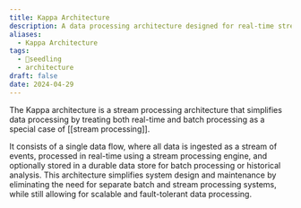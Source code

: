 ```yaml
---
title: Kappa Architecture
description: A data processing architecture designed for real-time streaming data, where all data is treated as a stream and processed through a single real-time layer.
aliases:
  - Kappa Architecture
tags:
  - 🌱seedling
  - architecture
draft: false
date: 2024-04-29
---
```


The Kappa architecture is a stream processing architecture that simplifies data processing by treating both real-time and batch processing as a special case of [[stream processing]].

It consists of a single data flow, where all data is ingested as a stream of events, processed in real-time using a stream processing engine, and optionally stored in a durable data store for batch processing or historical analysis. This architecture simplifies system design and maintenance by eliminating the need for separate batch and stream processing systems, while still allowing for scalable and fault-tolerant data processing.